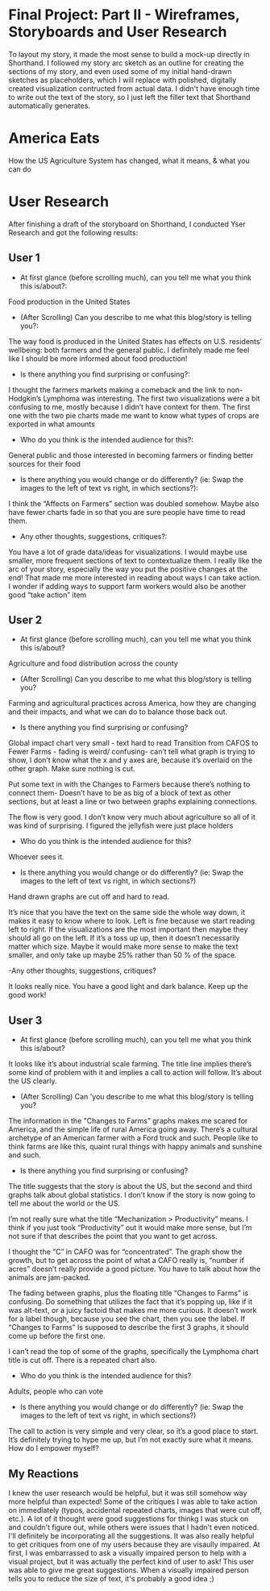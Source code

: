 # Final Project: Part II - Wireframes, Storyboards and User Research

To layout my story, it made the most sense to build a mock-up directly in Shorthand. I followed my story arc sketch as an outline for creating the sections of my story, and even used some of my initial hand-drawn sketches as placeholders, which I will replace with polished, digitally created visualization contructed from actual data. I didn't have enough time to write out the text of the story, so I just left the filler text that Shorthand automatically generates.

<script src="https://embed.shorthand.com/embed_9.js"></script>
<div data-shorthand-embed="carnegiemellon.shorthandstories.com/america-eats/"><h1>America Eats</h1><p>How the US Agriculture System has changed, 
what it means, & what you can do</p></div>


# User Research
After finishing a draft of the storyboard on Shorthand, I conducted Yser Research and got the following results:

## User 1
- At first glance (before scrolling much), can you tell me what you think this is/about?:

Food production in the United States

- (After Scrolling) Can you describe to me what this blog/story is telling you?:

The way food is produced in the United States has effects on U.S. residents’ wellbeing: both farmers and the general public. I definitely made me feel like I should be more informed about food production! 

- Is there anything you find surprising or confusing?:

I thought the farmers markets making a comeback and the link to non-Hodgkin’s Lymphoma was interesting. 
The first two visualizations were a bit confusing to me, mostly because I didn’t have context for them. The first one with the two pie charts made me want to know what types of crops are exported in what amounts

- Who do you think is the intended audience for this?:

General public and those interested in becoming farmers or finding better sources for their food

- Is there anything you would change or do differently? (ie: Swap the images to the left of text vs right, in which sections?):

I think the “Affects on Farmers” section was doubled somehow. Maybe also have fewer charts fade in so that you are sure people have time to read them.

- Any other thoughts, suggestions, critiques?:

You have a lot of grade data/ideas for visualizations. I would maybe use smaller, more frequent sections of text to contextualize them. 
I really like the arc of your story, especially the way you put the positive changes at the end! That made me more interested in reading about ways I can take action.
I wonder if adding ways to support farm workers would also be another good “take action” item

## User 2
- At first glance (before scrolling much), can you tell me what you think this is/about?

Agriculture and food distribution across the county

- (After Scrolling) Can you describe to me what this blog/story is telling you?

Farming and agricultural practices across America, how they are changing and their impacts, and what we can do to balance those back out.

- Is there anything you find surprising or confusing?

Global impact chart very small - text hard to read
Transition from CAFOS to Fewer Farms  - fading is weird/ confusing- can’t tell what graph is trying to show, I don’t know what the x and y axes are, because it’s overlaid on the other graph. Make sure nothing is cut. 

Put some text in with the Changes to Farmers because there’s nothing to connect them- Doesn’t have to be as big of a block of text as other sections, but at least a line or two between graphs explaining connections. 

The flow is very good. I don’t know very much about agriculture so all of it was kind of surprising. I figured the jellyfish were just place holders

- Who do you think is the intended audience for this?

Whoever sees it. 

- Is there anything you would change or do differently? (ie: Swap the images to the left of text vs right, in which sections?)

Hand drawn graphs are cut off and hard to read.

It’s nice that you have the text on the same side the whole way down, it makes it easy to know where to look. Left is fine because we start reading left to right. If the visualizations are the most important then maybe they should all go on the left. If it’s a toss up up, then it doesn’t necessarily matter which size. Maybe it would make more sense to make the text smaller, and only take up maybe 25% rather than 50 % of the space. 

-Any other thoughts, suggestions, critiques?

It looks really nice. You have a good light and dark balance. Keep up the good work!

## User 3
- At first glance (before scrolling much), can you tell me what you think this is/about?

It looks like it’s about industrial scale farming. The title line implies there’s some kind of problem with it and implies a call to action will follow. It’s about the US clearly.

- (After Scrolling) Can 'you describe to me what this blog/story is telling you?

The information in the "Changes to Farms” graphs makes me scared for America, and the simple life of rural America going away. There’s a cultural archetype of an American farmer with a Ford truck and such. People like to think farms are like this, quaint rural things with happy animals and sunshine and such. 

- Is there anything you find surprising or confusing?

The title suggests that the story is about the US, but the second and third graphs talk about global statistics. I don’t know if the story is now going to tell me about the world or the US.

I’m not really sure what the title “Mechanization > Productivity” means. I think if you just took “Productivity” out it would make more sense, but I’m not sure if that describes the point that you want to get across.

I thought the “C” in CAFO was for “concentrated”. The graph show the growth, but to get across the point of what a CAFO really is, “number if acres” doesn’t really provide a good picture. You have to talk about how the animals are jam-packed. 

The fading between graphs, plus the floating title “Changes to Farms” is confusing. Do something that utilizes the fact that it’s popping up, like if it was alt-text, or a juicy factoid that makes me more curious. It doesn’t work for a label though, because you see the chart, then you see the label. If “Changes to Farms” Is supposed to describe the first 3 graphs, it should come up before the first one. 

I can’t read the top of some of the graphs, specifically the Lymphoma chart title is cut off. There is a repeated chart also.


- Who do you think is the intended audience for this?

Adults, people who can vote

- Is there anything you would change or do differently? (ie: Swap the images to the left of text vs right, in which sections?)

The call to action is very simple and very clear, so it’s a good place to start. It’s definitely trying to hype me up, but I’m not exactly sure what it means. How do I empower myself?

## My Reactions
I knew the user research would be helpful, but it was still somehow way more helpful than expected! Some of the critiques I was able to take action on immediately (typos, accidental repeated charts, images that were cut off, etc.). A lot of it thought were good suggestions for thinkg I was stuck on and couldn't figure out, while others were issues that I hadn't even noticed. I'll definitely be incorporating all the suggestions. It was also really helpful to get critiques from one of my users because they are visaully impaired. At first, I was embarrassed to ask a visually impaired person to help with a visual project, but it was actually the perfect kind of user to ask! This user was able to give me great suggestions. When a visually impaired person tells you to reduce the size of text, it's probably a good idea ;)
